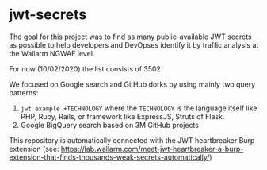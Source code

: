# jwt-secrets

The goal for this project was to find as many public-available JWT secrets as possible to help developers and DevOpses identify it by traffic analysis at the Wallarm NGWAF level. 

For now (10/02/2020) the list consists of 3502

We focused on Google search and GitHub dorks by using mainly two query patterns: 
1. ```jwt example +TECHNOLOGY``` where the ```TECHNOLOGY``` is the language itself like PHP, Ruby, Rails, or framework like ExpressJS, Struts of Flask.
1. Google BigQuery search based on 3M GitHub projects

This repository is automatically connected with the JWT heartbreaker Burp extension (see: https://lab.wallarm.com/meet-jwt-heartbreaker-a-burp-extension-that-finds-thousands-weak-secrets-automatically/)
